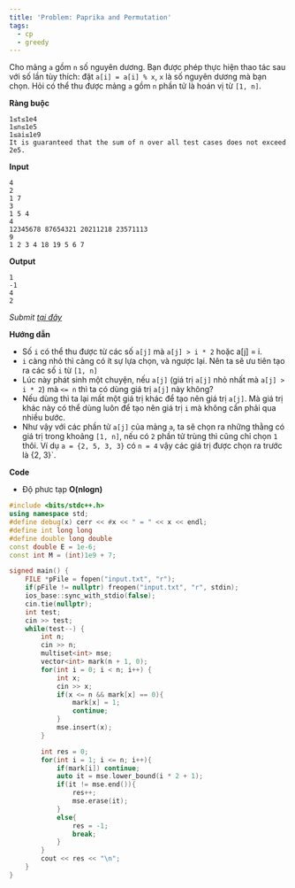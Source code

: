 ```yaml
---
title: 'Problem: Paprika and Permutation'
tags:
  - cp
  - greedy
---
```

Cho mảng `a` gồm `n` số nguyên dương. Bạn được phép thực hiện thao tác sau với số lần tùy thích: đặt `a[i] = a[i] % x`, `x` là số nguyên dương mà bạn chọn. 
Hỏi có thể thu được mảng `a` gồm `n` phần tử là hoán vị từ `[1, n]`.

**Ràng buộc**

```
1≤t≤1e4
1≤n≤1e5
1≤ai≤1e9
It is guaranteed that the sum of n over all test cases does not exceed 2e5.
```

**Input**

```
4
2
1 7
3
1 5 4
4
12345678 87654321 20211218 23571113
9
1 2 3 4 18 19 5 6 7
```

**Output**

```
1
-1
4
2
```

<!--more-->

*Submit [tại đây](https://codeforces.com/contest/1617/problem/C)*

**Hướng dẫn**

- Số `i` có thể thu được từ các số `a[j]` mà `a[j] > i * 2` hoặc a[j] = i.
- `i` càng nhỏ thì càng có ít sự lựa chọn, và ngược lại. Nên ta sẽ ưu tiên tạo ra các số `i` từ `[1, n]`
- Lúc này phát sinh một chuyện, nếu `a[j]` (giá trị `a[j]` nhỏ nhất mà `a[j] > i * 2`) mà `<= n` thì ta có dùng giá trị `a[j]` này không?
- Nếu dùng thì ta lại mất một giá trị khác để tạo nên giá trị `a[j]`. Mà giá trị khác này có thể dùng luôn để tạo nên giá trị `i` mà không cần phải qua nhiều bước.
- Như vậy với các phần tử `a[j]` của mảng `a`, ta sẽ chọn ra những thằng có giá trị trong khoảng `[1, n]`, nếu có `2` phần tử trùng thì cũng chỉ chọn `1` thôi. 
Ví dụ `a = {2, 5, 3, 3}` có `n = 4` vậy các giá trị được chọn ra trước là {2, 3}`.

**Code**

- Độ phưc tạp **O(nlogn)**

```cpp
#include <bits/stdc++.h>
using namespace std;
#define debug(x) cerr << #x << " = " << x << endl;
#define int long long
#define double long double
const double E = 1e-6;
const int M = (int)1e9 + 7;

signed main() {
    FILE *pFile = fopen("input.txt", "r");
    if(pFile != nullptr) freopen("input.txt", "r", stdin);
    ios_base::sync_with_stdio(false);
    cin.tie(nullptr);
    int test;
    cin >> test;
    while(test--) {
        int n;
        cin >> n;
        multiset<int> mse;
        vector<int> mark(n + 1, 0);
        for(int i = 0; i < n; i++) {
            int x;
            cin >> x;
            if(x <= n && mark[x] == 0){
                mark[x] = 1;
                continue;
            }
            mse.insert(x);
        }

        int res = 0;
        for(int i = 1; i <= n; i++){
            if(mark[i]) continue;
            auto it = mse.lower_bound(i * 2 + 1);
            if(it != mse.end()){
                res++;
                mse.erase(it);
            }
            else{
                res = -1;
                break;
            }
        }
        cout << res << "\n";
    }
}
```
